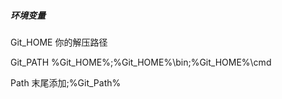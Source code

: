 ##### 环境变量  
Git_HOME    你的解压路径    

Git_PATH    %Git_HOME%;%Git_HOME%\bin;%Git_HOME%\cmd  

Path    末尾添加;%Git_Path%  
